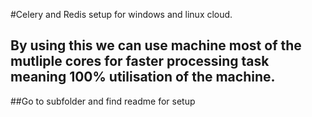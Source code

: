 #Celery and Redis setup for windows and linux cloud.

## By using this we can use machine most of the mutliple cores for faster processing task meaning 100% utilisation of the machine.

##Go to subfolder and find readme for setup
